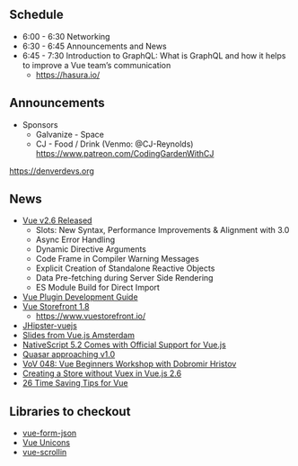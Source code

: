 ## Schedule

* 6:00 - 6:30 Networking
* 6:30 - 6:45 Announcements and News
* 6:45 - 7:30 Introduction to GraphQL: What is GraphQL and how it helps to improve a Vue team’s communication
  * https://hasura.io/

## Announcements
* Sponsors
  * Galvanize - Space
  * CJ - Food / Drink (Venmo: @CJ-Reynolds)
  https://www.patreon.com/CodingGardenWithCJ

https://denverdevs.org

## News

* [Vue v2.6 Released](https://medium.com/the-vue-point/vue-2-6-released-66aa6c8e785e)
  * Slots: New Syntax, Performance Improvements & Alignment with 3.0
  * Async Error Handling
  * Dynamic Directive Arguments
  * Code Frame in Compiler Warning Messages
  * Explicit Creation of Standalone Reactive Objects
  * Data Pre-fetching during Server Side Rendering
  * ES Module Build for Direct Import
* [Vue Plugin Development Guide](https://cli.vuejs.org/dev-guide/plugin-dev.html)
* [Vue Storefront 1.8](https://medium.com/the-vue-storefront-journal/vue-storefront-1-8-power-of-vs-community-6809711824e3)
  * https://www.vuestorefront.io/
* [JHipster-vuejs](https://www.npmjs.com/package/generator-jhipster-vuejs)
* [Slides from Vue.js Amsterdam](https://twitter.com/tomquinonero/status/1096207213721542658)
* [NativeScript 5.2 Comes with Official Support for Vue.js](https://www.nativescript.org/blog/nativescript-5.2-comes-with-official-support-for-vue)
* [Quasar approaching v1.0](https://medium.com/quasar-framework/quasar-1-0-reaching-for-the-stars-284e7716625a)
* [VoV 048: Vue Beginners Workshop with Dobromir Hristov](https://devchat.tv/views-on-vue/vov-048-vue-beginners-workshop-with-dobromir-hristov/)
* [Creating a Store without Vuex in Vue.js 2.6](https://vuedose.tips/tips/6/)
* [26 Time Saving Tips for Vue](http://michaelnthiessen.com/26-time-saving-tips/)

## Libraries to checkout

* [vue-form-json](https://github.com/14nrv/vue-form-json)
* [Vue Unicons](https://antonreshetov.github.io/vue-unicons/)
* [vue-scrollin](https://github.com/shwilliam/vue-scrollin)